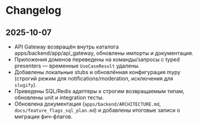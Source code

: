 ﻿# Changelog

## 2025-10-07

- API Gateway возвращён внутрь каталога apps/backend/app/api_gateway, обновлены импорты и документация.
- Приложения доменов переведены на команды/запросы с typed presenters — временные `UseCaseResult` удалены.
- Добавлены локальные stubs и обновлённая конфигурация mypy (строгий режим для notifications/moderation, исключения для `slugify`).
- Приведены SQL/Redis адаптеры к строгим возвращаемым типам, обновлены unit и integration тесты.
- Обновлена документация (`apps/backend/ARCHITECTURE.md`, `docs/feature_flags_sql_plan.md`) и добавлены итоговые записи о миграции фич-флагов.
